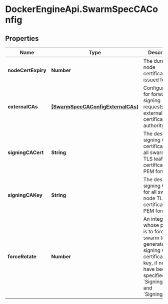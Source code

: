 # DockerEngineApi.SwarmSpecCAConfig

## Properties

Name | Type | Description | Notes
------------ | ------------- | ------------- | -------------
**nodeCertExpiry** | **Number** | The duration node certificates are issued for. | [optional] 
**externalCAs** | [**[SwarmSpecCAConfigExternalCAs]**](SwarmSpecCAConfigExternalCAs.md) | Configuration for forwarding signing requests to an external certificate authority.  | [optional] 
**signingCACert** | **String** | The desired signing CA certificate for all swarm node TLS leaf certificates, in PEM format.  | [optional] 
**signingCAKey** | **String** | The desired signing CA key for all swarm node TLS leaf certificates, in PEM format.  | [optional] 
**forceRotate** | **Number** | An integer whose purpose is to force swarm to generate a new signing CA certificate and key, if none have been specified in &#x60;SigningCACert&#x60; and &#x60;SigningCAKey&#x60;  | [optional] 



